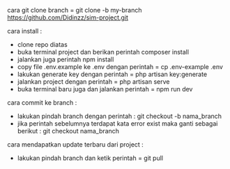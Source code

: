 cara git clone branch = git clone -b my-branch https://github.com/Didinzz/sim-project.git

cara install :
- clone repo diatas
- buka terminal project dan berikan perintah composer install
- jalankan juga perintah npm install
- copy file .env.example ke .env dengan perintah = cp .env-example .env
- lakukan generate key dengan perintah = php artisan key:generate
- jalankan project dengan perintah = php artisan serve
- buka terminal baru juga dan jalankan perintah = npm run dev


cara commit ke branch :
- lakukan pindah branch dengan perintah : git checkout -b nama_branch
- jika perintah sebelumnya terdapat kata error exist maka ganti sebagai berikut : git checkout nama_branch

cara mendapatkan update terbaru dari project :
- lakukan pindah branch dan ketik perintah = git pull
